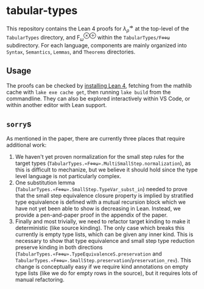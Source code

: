 # tabular-types

This repository contains the Lean 4 proofs for $\lambda^\Rightarrow_\rho$ at the top-level of the `TabularTypes` directory, and $\mathrm{F}^{\otimes\oplus}_\omega$ within the `TabularTypes/F⊗⊕ω` subdirectory. For each language, components are mainly organized into `Syntax`, `Semantics`, `Lemmas`, and `Theorems` directories.

## Usage

The proofs can be checked by [installing Lean 4](https://lean-lang.org/install/), fetching from the mathlib cache with `lake exe cache get`, then running `lake build` from the commandline. They can also be explored interactively within VS Code, or within another editor with Lean support.

## `sorry`s

As mentioned in the paper, there are currently three places that require additional work:

1. We haven't yet proven normalization for the small step rules for the target types (`TabularTypes.«F⊗⊕ω».MultiSmallStep.normalization`), as this is difficult to mechanize, but we believe it should hold since the type level language is not particularly complex.
2. One substitution lemma (`TabularTypes.«F⊗⊕ω».SmallStep.TypeVar_subst_in`) needed to prove that the small step equivalence closure property is implied by stratified type equivalence is defined with a mutual recursion block which we have not yet been able to show is decreasing in Lean. Instead, we provide a pen-and-paper proof in the appendix of the paper.
3. Finally and most trivially, we need to refactor target kinding to make it deterministic (like source kinding). The only case which breaks this currently is empty type lists, which can be given any inner kind. This is necessary to show that type equivalence and small step type reduction preserve kinding in both directions (`TabularTypes.«F⊗⊕ω».TypeEquivalenceS.preservation` and `TabularTypes.«F⊗⊕ω».SmallStep.preservation`/`preservation_rev`). This change is conceptually easy if we require kind annotations on empty type lists (like we do for empty rows in the source), but it requires lots of manual refactoring.
